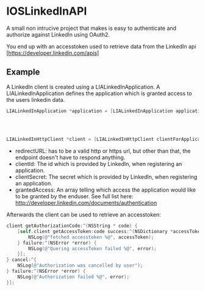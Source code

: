 IOSLinkedInAPI
==============
A small non intrucive project that makes is easy to authenticate and authorize against LinkedIn using OAuth2.

You end up with an accesstoken used to retrieve data from the LinkedIn api [https://developer.linkedin.com/apis]

Example
-------

A LinkedIn client is created using a LIALinkedInApplication.
A LIALinkedInApplication defines the application which is granted access to the users linkedin data.
``` objective-c
LIALinkedInApplication *application = [LIALinkedInApplication applicationWithRedirectURL:@"http://www.ancientprogramming.com"
                                                                                    clientId:@"clientId"
                                                                                clientSecret:@"clientSecret"
                                                                                       state:@"DCEEFWF45453sdffef424"
                                                                               grantedAccess:@[@"r_fullprofile", @"r_network"]];
LIALinkedInHttpClient *client = [LIALinkedInHttpClient clientForApplication:application];
```
* redirectURL: has to be a valid http or https url, but other than that, the endpoint doesn't have to respond anything.
* clientId: The id which is provided by LinkedIn, when registering an application.
* clientSecret: The secret which is provided by LinkedIn, when registering an application.
* grantedAccess: An array telling which access the application would like to be granted by the enduser. See full list here: http://developer.linkedin.com/documents/authentication

Afterwards the client can be used to retrieve an accesstoken:
``` objective-c
client getAuthorizationCode:^(NSString * code) {
    [self.client getAccessToken:code success:^(NSDictionary *accessToken) {
        NSLog(@"fetched accesstoken %@", accessToken);
    } failure:^(NSError *error) {
        NSLog(@"Quering accessToken failed %@", error);
    }];
} cancel:^{
    NSLog(@"Authorization was cancelled by user");
} failure:^(NSError *error) {
    NSLog(@"Authorization failed %@", error);
}];

```